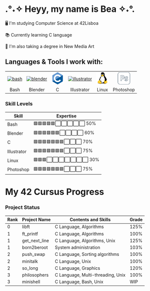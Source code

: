 # .°˖✧ Heyy, my name is Bea ✧˖°.

🖥️ I'm studying Computer Science at 42Lisboa

📚 Currently learning C language

🎨 I'm also taking a degree in New Media Art

<h2 align="left">Languages & Tools I work with:</h2>

<p align="left">
  <table>
    <tr>
      <td align="center">
        <a href="https://www.gnu.org/software/bash/" target="_blank" rel="noreferrer">
          <img src="https://www.vectorlogo.zone/logos/gnu_bash/gnu_bash-icon.svg" alt="bash" width="40" height="40"/>
        </a>
      </td>
      <td align="center">
        <a href="https://www.blender.org/" target="_blank" rel="noreferrer">
          <img src="https://download.blender.org/branding/community/blender_community_badge_white.svg" alt="blender" width="40" height="40"/>
        </a>
      </td>
      <td align="center">
        <a href="https://www.cprogramming.com/" target="_blank" rel="noreferrer">
          <img src="https://raw.githubusercontent.com/devicons/devicon/master/icons/c/c-original.svg" alt="c" width="40" height="40"/>
        </a>
      </td>
      <td align="center">
        <a href="https://www.adobe.com/in/products/illustrator.html" target="_blank" rel="noreferrer">
          <img src="https://www.vectorlogo.zone/logos/adobe_illustrator/adobe_illustrator-icon.svg" alt="illustrator" width="40" height="40"/>
        </a>
      </td>
      <td align="center">
        <a href="https://www.linux.org/" target="_blank" rel="noreferrer">
          <img src="https://raw.githubusercontent.com/devicons/devicon/master/icons/linux/linux-original.svg" alt="linux" width="40" height="40"/>
        </a>
      </td>
      <td align="center">
        <a href="https://www.photoshop.com/en" target="_blank" rel="noreferrer">
          <img src="https://raw.githubusercontent.com/devicons/devicon/master/icons/photoshop/photoshop-line.svg" alt="photoshop" width="40" height="40"/>
        </a>
      </td>
    </tr>
    <tr>
      <td align="center">Bash</td>
      <td align="center">Blender</td>
      <td align="center">C</td>
      <td align="center">Illustrator</td>
      <td align="center">Linux</td>
      <td align="center">Photoshop</td>
    </tr>
  </table>
</p>

### Skill Levels

| Skill        | Expertise             |
|--------------|-----------------------|
| Bash         | 🟩🟩🟩🟩🟩⬜⬜⬜⬜⬜ 50% |
| Blender      | 🟩🟩🟩🟩🟩🟩⬜⬜⬜⬜ 60% |
| C            | 🟩🟩🟩🟩🟩🟩🟩⬜⬜⬜ 70% |
| Illustrator  | 🟩🟩🟩🟩🟩🟩🟩⬜⬜⬜ 75% |
| Linux        | 🟩🟩🟩⬜⬜⬜⬜⬜⬜⬜ 30% |
| Photoshop    | 🟩🟩🟩🟩🟩🟩🟩⬜⬜⬜ 75% |

# My 42 Cursus Progress

### Project Status

| Rank | Project Name           | Contents and Skills              | Grade  |
|------|------------------------|----------------------------------|--------|
| 0    | libft                  | C Language, Algorithms           | 125%   |
| 1    | ft_printf              | C Language, Algorithms           | 100%   |
| 1    | get_next_line          | C Language, Algorithms, Unix     | 125%   |
| 1    | born2beroot            | System administration            | 103%   |
| 2    | push_swap              | C Language, Sorting algorithms   | 100%   |
| 2    | minitalk               | C Language, Unix                 | 100%   |
| 2    | so_long                | C Language, Graphics             | 120%   |
| 3    | philosophers           | C Language, Multi-threading, Unix| 100%   |
| 3    | minishell              | C Language, Bash, Unix           |  WIP   |
